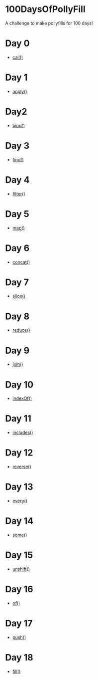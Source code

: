 # 100DaysOfPollyFill
A challenge to make pollyfills for 100 days!

# Day 0
* [call()](Day%200%20(0%20is%20the%20new%201)/call.js)

# Day 1
* [apply()](Day%201/apply.js)

# Day2 
* [bind()](Day%202/bind.js)

# Day 3
* [find()](Day%203/find.js)

# Day 4
* [filter()](Day%204/filter.js)

# Day 5
* [map()](Day%205/map.js)

# Day 6
* [concat()](Day%206/concat.js)

# Day 7
* [slice()](Day%207/slice.js)

# Day 8
* [reduce()](Day%208/reduce.js)

# Day 9
* [join()](Day%209/join.js)

# Day 10
* [indexOf()](Day%2010/indexOf.js)

# Day 11
* [includes()](Day%2011/includes.js)

# Day 12
* [reverse()](Day%2012/reverse.js)

# Day 13
* [every()](Day%2013/every.js)

# Day 14
* [some()](Day%2014/some.js)

# Day 15
* [unshift()](Day%2015/unshift.js)

# Day 16
* [of()](Day%2016/of.js)

# Day 17
* [push()](Day%2017/push.js)

# Day 18
* [fill()](Day%2018/fill.js)